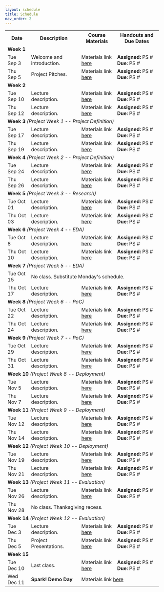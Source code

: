 ```yaml
---
layout: schedule
title: Schedule
nav_order: 2
---
```


<table>
    <tr>
        <th>Date</th>
        <th>Description</th>
        <th>Course Materials</th>
        <th>Handouts and Due Dates</th>
    </tr>
    <tr> <!-- ### Week 1 ### -->
        <!-- <td colspan="4" style="background-color: #D8BFD8">Week 0</td> -->
        <td colspan="4"><b>Week 1</b></td>
    </tr>
    <tr>
        <td>Tue Sep 3</td>
        <td>Welcome and introduction.</td>
        <td> Materials link <a href="URL">here</a></td>
        <td><b>Assigned:</b> PS #<br><b>Due:</b> PS # </td>
    </tr>
    <tr>
        <td>Thu Sep 5</td>
        <td>Project Pitches.</td>
        <td>Materials link <a href="URL">here</a></td>
        <td><b>Assigned:</b> PS #<br><b>Due:</b> PS # </td>
    </tr>
    <tr> <!-- ### Week 2 ### -->
        <td colspan="4"><b>Week 2</b></td>
    </tr>
    <tr>
        <td>Tue Sep 10</td>
        <td>Lecture description.</td>
        <td> Materials link <a href="URL">here</a></td>
        <td><b>Assigned:</b> PS #<br><b>Due:</b> PS # </td>
    </tr>
    <tr>
        <td>Thu Sep 12</td>
        <td>Lecture description.</td>
        <td>Materials link <a href="URL">here</a></td>
        <td><b>Assigned:</b> PS #<br><b>Due:</b> PS # </td>
    </tr>
    <tr> <!-- ### Week 3 ### -->
        <td colspan="4"><b>Week 3</b> <i>(Project Week 1 -- Project Definition)</i></td>
    </tr>
    <tr>
        <td>Tue Sep 17</td>
        <td>Lecture description.</td>
        <td> Materials link <a href="URL">here</a></td>
        <td><b>Assigned:</b> PS #<br><b>Due:</b> PS # </td>
    </tr>
    <tr>
        <td>Thu Sep 19</td>
        <td>Lecture description.</td>
        <td>Materials link <a href="URL">here</a></td>
        <td><b>Assigned:</b> PS #<br><b>Due:</b> PS # </td>
    </tr>
        <tr> <!-- ### Week 4 ### -->
        <td colspan="4"><b>Week 4</b> <i>(Project Week 2 -- Project Definition)</i></td>
    </tr>
    <tr>
        <td>Tue Sep 24</td>
        <td>Lecture description.</td>
        <td> Materials link <a href="URL">here</a></td>
        <td><b>Assigned:</b> PS #<br><b>Due:</b> PS # </td>
    </tr>
    <tr>
        <td>Thu Sep 26</td>
        <td>Lecture description.</td>
        <td>Materials link <a href="URL">here</a></td>
        <td><b>Assigned:</b> PS #<br><b>Due:</b> PS # </td>
    </tr>
        <tr> <!-- ### Week 5 ### -->
        <td colspan="4"><b>Week 5</b> <i>(Project Week 3 -- Research)</i></td>
    </tr>
    <tr>
        <td>Tue Oct 01</td>
        <td>Lecture description.</td>
        <td> Materials link <a href="URL">here</a></td>
        <td><b>Assigned:</b> PS #<br><b>Due:</b> PS # </td>
    </tr>
    <tr>
        <td>Thu Oct 03</td>
        <td>Lecture description.</td>
        <td>Materials link <a href="URL">here</a></td>
        <td><b>Assigned:</b> PS #<br><b>Due:</b> PS # </td>
    </tr>
        <tr> <!-- ### Week 6 ### -->
        <td colspan="4"><b>Week 6</b> <i>(Project Week 4 -- EDA)</i></td>
    </tr>
    <tr>
        <td>Tue Oct 8</td>
        <td>Lecture description.</td>
        <td> Materials link <a href="URL">here</a></td>
        <td><b>Assigned:</b> PS #<br><b>Due:</b> PS # </td>
    </tr>
    <tr>
        <td>Thu Oct 10</td>
        <td>Lecture description.</td>
        <td>Materials link <a href="URL">here</a></td>
        <td><b>Assigned:</b> PS #<br><b>Due:</b> PS # </td>
    </tr>
    <tr> <!-- ### Week 7 ### -->
        <td colspan="4"><b>Week 7</b> <i>(Project Week 5 -- EDA)</i></td>
    </tr>
    <tr>
        <td>Tue Oct 15</td>
        <td colspan="3">No class. Substitute Monday's schedule.</td>
    </tr>
    <tr>
        <td>Thu Oct 17</td>
        <td>Lecture description.</td>
        <td>Materials link <a href="URL">here</a></td>
        <td><b>Assigned:</b> PS #<br><b>Due:</b> PS # </td>
    </tr>
    <tr> <!-- ### Week 8 ### -->
        <td colspan="4"><b>Week 8</b> <i>(Project Week 6 -- PoC)</i></td>
    </tr>
    <tr>
        <td>Tue Oct 22</td>
        <td>Lecture description.</td>
        <td> Materials link <a href="URL">here</a></td>
        <td><b>Assigned:</b> PS #<br><b>Due:</b> PS # </td>
    </tr>
    <tr>
        <td>Thu Oct 24</td>
        <td>Lecture description.</td>
        <td>Materials link <a href="URL">here</a></td>
        <td><b>Assigned:</b> PS #<br><b>Due:</b> PS # </td>
    </tr>
        <tr> <!-- ### Week 9 ### -->
        <td colspan="4"><b>Week 9</b> <i>(Project Week 7 -- PoC)</i></td>
    </tr>
    <tr>
        <td>Tue Oct 29</td>
        <td>Lecture description.</td>
        <td> Materials link <a href="URL">here</a></td>
        <td><b>Assigned:</b> PS #<br><b>Due:</b> PS # </td>
    </tr>
    <tr>
        <td>Thu Oct 31</td>
        <td>Lecture description.</td>
        <td>Materials link <a href="URL">here</a></td>
        <td><b>Assigned:</b> PS #<br><b>Due:</b> PS # </td>
    </tr>
    <tr> <!-- ### Week 10 ### -->
        <td colspan="4"><b>Week 10</b> <i>(Project Week 8 -- Deployment)</i></td>
    </tr>
    <tr>
        <td>Tue Nov 5</td>
        <td>Lecture description.</td>
        <td> Materials link <a href="URL">here</a></td>
        <td><b>Assigned:</b> PS #<br><b>Due:</b> PS # </td>
    </tr>
    <tr>
        <td>Thu Nov 7</td>
        <td>Lecture description.</td>
        <td>Materials link <a href="URL">here</a></td>
        <td><b>Assigned:</b> PS #<br><b>Due:</b> PS # </td>
    </tr>
        <tr> <!-- ### Week 11 ### -->
        <td colspan="4"><b>Week 11</b> <i>(Project Week 9 -- Deployment)</i></td>
    </tr>
    <tr>
        <td>Tue Nov 12</td>
        <td>Lecture description.</td>
        <td> Materials link <a href="URL">here</a></td>
        <td><b>Assigned:</b> PS #<br><b>Due:</b> PS # </td>
    </tr>
    <tr>
        <td>Thu Nov 14</td>
        <td>Lecture description.</td>
        <td>Materials link <a href="URL">here</a></td>
        <td><b>Assigned:</b> PS #<br><b>Due:</b> PS # </td>
    </tr>
        <tr> <!-- ### Week 12 ### -->
        <td colspan="4"><b>Week 12</b> <i>(Project Week 10 -- Deployment)</i></td>
    </tr>
    <tr>
        <td>Tue Nov 19</td>
        <td>Lecture description.</td>
        <td> Materials link <a href="URL">here</a></td>
        <td><b>Assigned:</b> PS #<br><b>Due:</b> PS # </td>
    </tr>
    <tr>
        <td>Thu Nov 21</td>
        <td>Lecture description.</td>
        <td>Materials link <a href="URL">here</a></td>
        <td><b>Assigned:</b> PS #<br><b>Due:</b> PS # </td>
    </tr>
    <tr> <!-- ### Week 13 ### -->
        <td colspan="4"><b>Week 13</b> <i>(Project Week 11 -- Evaluation)</i></td>
    </tr>
    <tr>
        <td>Tue Nov 26</td>
        <td>Lecture description.</td>
        <td> Materials link <a href="URL">here</a></td>
        <td><b>Assigned:</b> PS #<br><b>Due:</b> PS # </td>
    </tr>
    <tr>
        <td>Thu Nov 28</td>
        <td colspan="3">No class. Thanksgiving recess.</td>
    </tr>
    <tr> <!-- ### Week 14 ### -->
        <td colspan="4"><b>Week 14</b> <i>(Project Week 12 -- Evaluation)</i></td>
    </tr>
    <tr>
        <td>Tue Dec 3</td>
        <td>Lecture description.</td>
        <td> Materials link <a href="URL">here</a></td>
        <td><b>Assigned:</b> PS #<br><b>Due:</b> PS # </td>
    </tr>
    <tr>
        <td>Thu Dec 5</td>
        <td>Project Presentations.</td>
        <td>Materials link <a href="URL">here</a></td>
        <td><b>Assigned:</b> PS #<br><b>Due:</b> PS # </td>
    </tr>
        <tr> <!-- ### Week 15 ### -->
        <td colspan="4"><b>Week 15</b></td>
    </tr>
    <tr>
        <td>Tue Dec 10</td>
        <td>Last class.</td>
        <td> Materials link <a href="URL">here</a></td>
        <td><b>Assigned:</b> PS #<br><b>Due:</b> PS # </td>
    </tr>
    <tr>
        <td>Wed Dec 11</td>
        <td><b>Spark! Demo Day</b></td>
        <td colspan="2"> Materials link <a href="URL">here</a></td>
    </tr>
</table>

